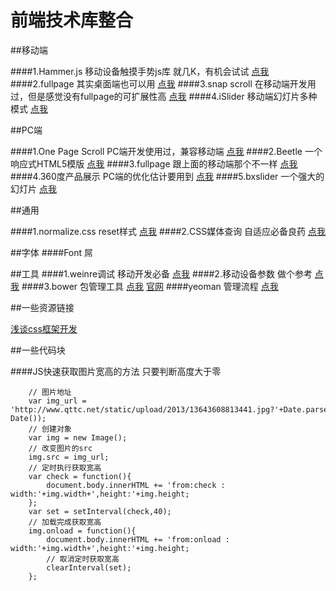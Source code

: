 前端技术库整合
======

##移动端

####1.Hammer.js 移动设备触摸手势js库
就几K，有机会试试  [点我](http://www.jingwentian.com/t-497 "不是官网")
####2.fullpage
其实桌面端也可以用  [点我](https://github.com/powy1993/fullpage)
####3.snap scroll
在移动端开发用过，但是感觉没有fullpage的可扩展性高  [点我](https://github.com/baofen14787/zepto-SnapScroll)
####4.iSlider
移动端幻灯片多种模式  [点我](https://github.com/BE-FE/iSlider)

##PC端

####1.One Page Scroll
PC端开发使用过，兼容移动端  [点我](https://github.com/peachananr/onepage-scroll)
####2.Beetle
一个响应式HTML5模版  [点我](http://mokaine.com/beetle-free-html/)
####3.fullpage
跟上面的移动端那个不一样  [点我](http://www.dowebok.com/77.html)
####4.360度产品展示
PC端的优化估计要用到  [点我](https://github.com/creativeaura/threesixty-slider)
####5.bxslider
一个强大的幻灯片  [点我](http://bxslider.com/)

##通用

####1.normalize.css
reset样式  [点我](http://nicolasgallagher.com/about-normalize-css/ "normalize.css的官网")
####2.CSS媒体查询
自适应必备良药  [点我](https://developer.mozilla.org/zh-CN/docs/Web/Guide/CSS/Media_queries)

##字体
####Font 屌

##工具
####1.weinre调试
移动开发必备  [点我](http://qing.blog.sina.com.cn/tj/63fc66e0330010y2.html)
####2.移动设备参数
做个参考  [点我](http://screensiz.es/phone)
####3.bower
包管理工具  [点我](http://blog.fens.me/nodejs-bower-intro/)
[官网](http://bower.io/)
####yeoman
管理流程  [点我](http://yeomanjs.org/)


##一些资源链接

[浅谈css框架开发](http://www.jingwentian.com/t-461)

##一些代码块

####JS快速获取图片宽高的方法
只要判断高度大于零
```
    // 图片地址
    var img_url = 'http://www.qttc.net/static/upload/2013/13643608813441.jpg?'+Date.parse(new Date());
    // 创建对象
    var img = new Image();
    // 改变图片的src
    img.src = img_url;
    // 定时执行获取宽高
    var check = function(){
        document.body.innerHTML += 'from:check : width:'+img.width+',height:'+img.height;
    };
    var set = setInterval(check,40);
    // 加载完成获取宽高
    img.onload = function(){
        document.body.innerHTML += 'from:onload : width:'+img.width+',height:'+img.height;
        // 取消定时获取宽高
        clearInterval(set);
    };
```
